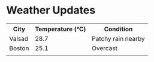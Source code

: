 # Weather Updates

<!-- WEATHER-UPDATE-START -->
<table><tr><th>City</th><th>Temperature (°C)</th><th>Condition</th></tr><tr><td>Valsad</td><td>28.7</td><td>Patchy rain nearby</td></tr><tr><td>Boston</td><td>25.1</td><td>Overcast</td></tr><tr><td></td><td></td><td></td></tr></table>
<!-- WEATHER-UPDATE-END -->
